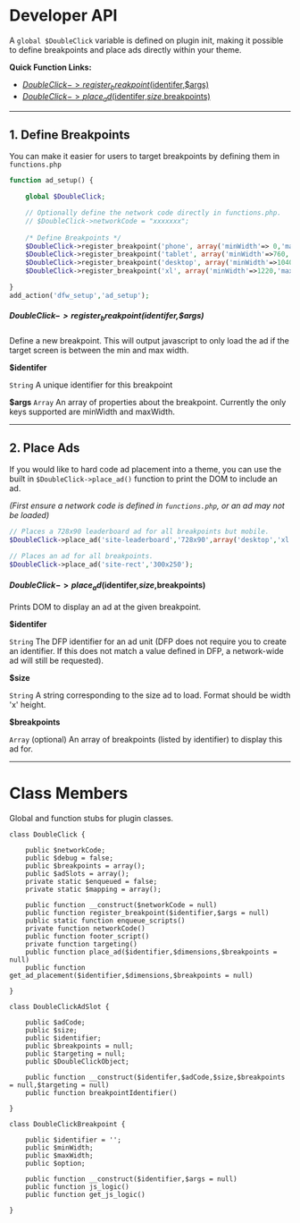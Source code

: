 # Developer API

A `global $DoubleClick` variable is defined on plugin init, making it possible to define breakpoints
and place ads directly within your theme.

__Quick Function Links:__

 * [$DoubleClick->register_breakpoint($identifer,$args)](#doubleclick-register_breakpointidentiferargs)
 * [$DoubleClick->place_ad($identifer,$size,$breakpoints)](#doubleclick-place_adidentifersizebreakpoints)

* * *

## 1. Define Breakpoints

You can make it easier for users to target breakpoints by defining them in `functions.php`

```php
function ad_setup() {

	global $DoubleClick;

	// Optionally define the network code directly in functions.php.
	// $DoubleClick->networkCode = "xxxxxxx";
		
	/* Define Breakpoints */
	$DoubleClick->register_breakpoint('phone', array('minWidth'=> 0,'maxWidth'=>720));
	$DoubleClick->register_breakpoint('tablet', array('minWidth'=>760,'maxWidth'=>1040));
	$DoubleClick->register_breakpoint('desktop', array('minWidth'=>1040,'maxWidth'=>1220));
	$DoubleClick->register_breakpoint('xl', array('minWidth'=>1220,'maxWidth'=>9999));

}
add_action('dfw_setup','ad_setup');
```

##### $DoubleClick->register_breakpoint($identifer,$args)
    
Define a new breakpoint. This will output javascript to only load the ad if the target screen is between the min and max width.

__$identifer__

`String` A unique identifier for this breakpoint

__$args__
`Array` An array of properties about the breakpoint. Currently the only keys supported are minWidth and maxWidth.

* * * 

## 2. Place Ads

If you would like to hard code ad placement into a theme, you can use the built in
`$DoubleClick->place_ad()` function to print the DOM to include an ad.

_(First ensure a network code is defined in `functions.php`, or an ad may not be loaded)_

```php
// Places a 728x90 leaderboard ad for all breakpoints but mobile.
$DoubleClick->place_ad('site-leaderboard','728x90',array('desktop','xl','tablet'));

// Places an ad for all breakpoints.
$DoubleClick->place_ad('site-rect','300x250');
```

#### $DoubleClick->place_ad($identifer,$size,$breakpoints)
    
Prints DOM to display an ad at the given breakpoint.

__$identifer__

`String` The DFP identifier for an ad unit (DFP does not require you to create an identifier. If this does not match a value defined in DFP, a network-wide ad will still be requested).

__$size__

`String` A string corresponding to the size ad to load. Format should be width 'x' height.

__$breakpoints__

`Array` (optional) An array of breakpoints (listed by identifier) to display this ad for.

* * *

# Class Members

Global and function stubs for plugin classes.

```
class DoubleClick {

	public $networkCode;
	public $debug = false;
	public $breakpoints = array();
	public $adSlots = array();
	private static $enqueued = false;
	private static $mapping = array();

	public function __construct($networkCode = null)
	public function register_breakpoint($identifier,$args = null)
	public static function enqueue_scripts() 
	private function networkCode()
	public function footer_script()
	private function targeting()
	public function place_ad($identifier,$dimensions,$breakpoints = null)
	public function get_ad_placement($identifier,$dimensions,$breakpoints = null)

}
```

```
class DoubleClickAdSlot {

	public $adCode;
	public $size;
	public $identifier;
	public $breakpoints = null;
	public $targeting = null;
	public $DoubleClickObject;

	public function __construct($identifer,$adCode,$size,$breakpoints = null,$targeting = null) 
	public function breakpointIdentifier()

}
```

```
class DoubleClickBreakpoint {

	public $identifier = '';
	public $minWidth;
	public $maxWidth;
	public $option;

	public function __construct($identifier,$args = null)
	public function js_logic()
	public function get_js_logic()

}
```
